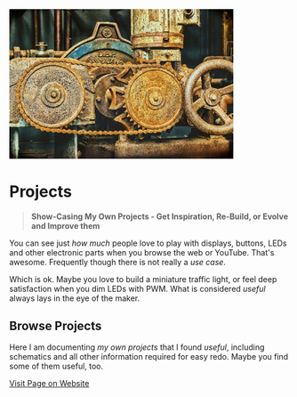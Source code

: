 <img src="/assets/images/convert.jpg" width="80%" height="80%" />
 
# Projects

> **Show-Casing My Own Projects - Get Inspiration, Re-Build, or Evolve and Improve them**

You can see just *how much* people love to play with displays, buttons, LEDs and other electronic parts when you browse the web or YouTube. That's awesome. Frequently though there is not really a *use case*.

Which is ok. Maybe you love to build a miniature traffic light, or feel deep satisfaction when you dim LEDs with PWM. What is considered *useful* always lays in the eye of the maker.

## Browse Projects

Here I am documenting *my own projects* that I found *useful*, including schematics and all other information required for easy redo. Maybe you find some of them useful, too.

[Visit Page on Website](https://github.com/tobiaspsp/doneland_sources/projects?610244020426240854)
